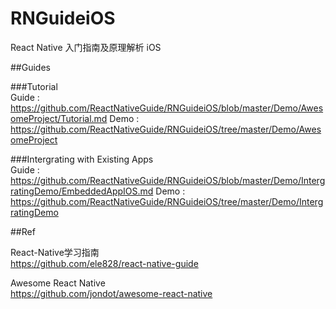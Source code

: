 # RNGuideiOS
React Native 入门指南及原理解析 iOS

##Guides

###Tutorial  
Guide : https://github.com/ReactNativeGuide/RNGuideiOS/blob/master/Demo/AwesomeProject/Tutorial.md
Demo : https://github.com/ReactNativeGuide/RNGuideiOS/tree/master/Demo/AwesomeProject

###Intergrating with Existing Apps  
Guide : https://github.com/ReactNativeGuide/RNGuideiOS/blob/master/Demo/IntergratingDemo/EmbeddedAppIOS.md
Demo : https://github.com/ReactNativeGuide/RNGuideiOS/tree/master/Demo/IntergratingDemo

##Ref

React-Native学习指南  
https://github.com/ele828/react-native-guide  
  
Awesome React Native  
https://github.com/jondot/awesome-react-native
